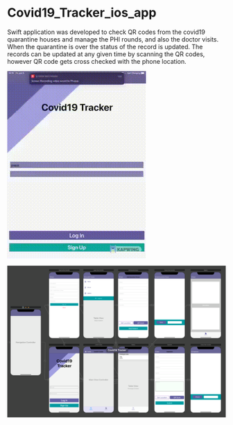 # Covid19_Tracker_ios_app
Swift application was developed to  check QR codes from the covid19 quarantine houses and manage the PHI rounds,
and also the doctor visits. When the quarantine is over the status of the record is updated. 
The records can be updated at any given time by scanning the QR codes, however QR code gets cross checked with the phone location.

![](https://github.com/yuthikaxsagarage/Covid19-QR-Tracker/blob/main/Animated%20GIF-downsized_large.gif)


![Image of Yaktocat](https://github.com/yuthikaxsagarage/Covid19-QR-Tracker/blob/main/102304398_897939487347526_2948321841262886912_n.png)
